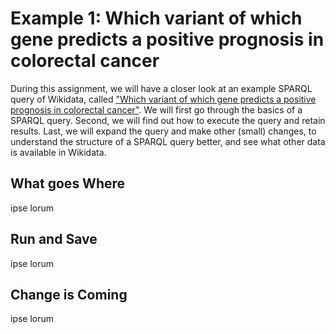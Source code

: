 Example 1: Which variant of which gene predicts a positive prognosis in colorectal cancer
=================

During this assignment, we will have a closer look at an example SPARQL query of Wikidata, called ["Which variant of which gene predicts a positive prognosis in colorectal cancer"](https://www.wikidata.org/wiki/Wikidata:SPARQL_query_service/queries/examples#Which_variant_of_which_gene_predicts_a_positive_prognosis_in_colorectal_cancer). We will first go through the basics of a SPARQL query. Second, we will find out how to execute the query and retain results. Last, we will expand the query and make other (small) changes, to understand the structure of a SPARQL query better, and see what other data is available in Wikidata.

## What goes Where

ipse lorum

## Run and Save

ipse lorum

## Change is Coming 

ipse lorum


